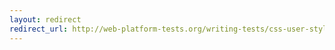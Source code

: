 ```yaml
---
layout: redirect
redirect_url: http://web-platform-tests.org/writing-tests/css-user-styles.html
---
```

